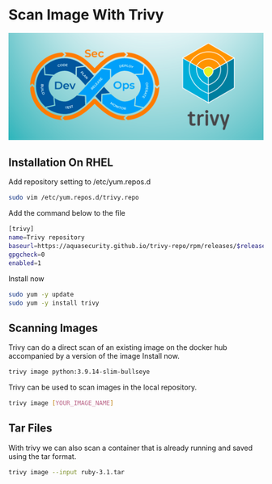# Scan Image With Trivy

![trivy-logo](../../images/logo-trivy.png)

## Installation On RHEL

Add repository setting to /etc/yum.repos.d

```bash
sudo vim /etc/yum.repos.d/trivy.repo
```

Add the command below to the file

```bash
[trivy]
name=Trivy repository
baseurl=https://aquasecurity.github.io/trivy-repo/rpm/releases/$releasever/$basearch/
gpgcheck=0
enabled=1
```

Install now

```bash
sudo yum -y update
sudo yum -y install trivy
```

## Scanning Images

Trivy can do a direct scan of an existing image on the docker hub accompanied by a version of the image
Install now.

```bash
trivy image python:3.9.14-slim-bullseye
```

Trivy can be used to scan images in the local repository.

```bash
trivy image [YOUR_IMAGE_NAME]
```

## Tar Files

With trivy we can also scan a container that is already running and saved using the tar format.

```bash
trivy image --input ruby-3.1.tar
```
